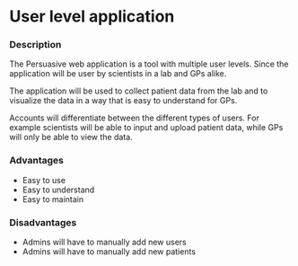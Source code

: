# User level application

### Description

The Persuasive web application is a tool with multiple user levels.
Since the application will be user by scientists in a lab and GPs alike.

The application will be used to collect patient data from the lab and to visualize the data in a way that is easy to understand for GPs.

Accounts will differentiate between the different types of users. For example scientists will be able to input and upload patient data, while GPs will only be able to view the data.

### Advantages

- Easy to use
- Easy to understand
- Easy to maintain

### Disadvantages

- Admins will have to manually add new users
- Admins will have to manually add new patients



